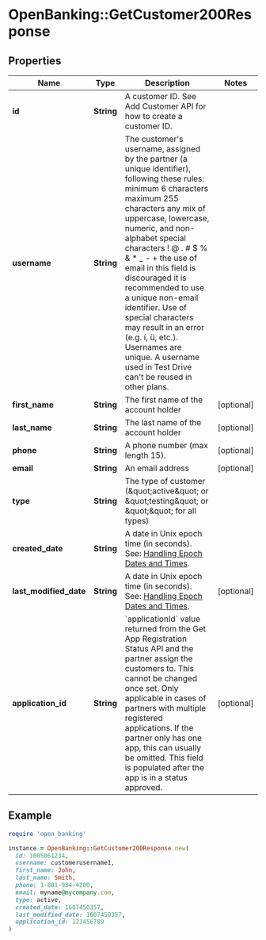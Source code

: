 # OpenBanking::GetCustomer200Response

## Properties

| Name | Type | Description | Notes |
| ---- | ---- | ----------- | ----- |
| **id** | **String** | A customer ID. See Add Customer API for how to create a customer ID. |  |
| **username** | **String** | The customer&#39;s username, assigned by the partner (a unique identifier), following these rules: minimum 6 characters maximum 255 characters any mix of uppercase, lowercase, numeric, and non-alphabet special characters ! @ . # $ % &amp; * _ - + the use of email in this field is discouraged it is recommended to use a unique non-email identifier. Use of special characters may result in an error (e.g. í, ü, etc.). Usernames are unique. A username used in Test Drive can&#39;t be reused in other plans. |  |
| **first_name** | **String** | The first name of the account holder | [optional] |
| **last_name** | **String** | The last name of the account holder | [optional] |
| **phone** | **String** | A phone number (max length 15). | [optional] |
| **email** | **String** | An email address | [optional] |
| **type** | **String** | The type of customer (\&quot;active\&quot; or \&quot;testing\&quot; or \&quot;\&quot; for all types) |  |
| **created_date** | **String** | A date in Unix epoch time (in seconds). See: [Handling Epoch Dates and Times](https://developer.mastercard.com/open-banking-us/documentation/codes-and-formats/). |  |
| **last_modified_date** | **String** | A date in Unix epoch time (in seconds). See: [Handling Epoch Dates and Times](https://developer.mastercard.com/open-banking-us/documentation/codes-and-formats/). | [optional] |
| **application_id** | **String** | &#x60;applicationId&#x60; value returned from the Get App Registration Status API and the partner assign the customers to. This cannot be changed once set. Only applicable in cases of partners with multiple registered applications. If the partner only has one app, this can usually be omitted. This field is populated after the app is in a status approved. | [optional] |

## Example

```ruby
require 'open_banking'

instance = OpenBanking::GetCustomer200Response.new(
  id: 1005061234,
  username: customerusername1,
  first_name: John,
  last_name: Smith,
  phone: 1-801-984-4200,
  email: myname@mycompany.com,
  type: active,
  created_date: 1607450357,
  last_modified_date: 1607450357,
  application_id: 123456789
)
```

